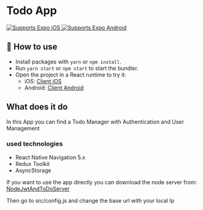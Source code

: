 # Todo App

<p>
  <!-- iOS -->
  <a href="https://itunes.apple.com/app/apple-store/id982107779">
    <img alt="Supports Expo iOS" longdesc="Supports Expo iOS" src="https://img.shields.io/badge/iOS-4630EB.svg?style=flat-square&logo=APPLE&labelColor=999999&logoColor=fff" />
  </a>
  <!-- Android -->
  <a href="https://play.google.com/store/apps/details?id=host.exp.exponent&referrer=blankexample">
    <img alt="Supports Expo Android" longdesc="Supports Expo Android" src="https://img.shields.io/badge/Android-4630EB.svg?style=flat-square&logo=ANDROID&labelColor=A4C639&logoColor=fff" />
  </a>
</p>

## 🚀 How to use

- Install packages with `yarn` or `npm install`.
- Run `yarn start` or `npm start` to start the bundler.
- Open the project in a React runtime to try it:
    - iOS: [Client iOS](https://itunes.apple.com/app/apple-store/id982107779)
    - Android: [Client Android](https://play.google.com/store/apps/details?id=host.exp.exponent&referrer=blankexample)

## What does it do

In this App you can find a Todo Manager with Authentication and User Management <br>
### used technologies <br>
- React Native Navigation 5.x
- Redux Toolkit
- AsyncStorage



If you want to use the app directly you can download the  node server from:
[NodeJwtAndToDoServer](https://github.com/gian89/NodeJwtAndToDoServer)

Then go to src/config.js and change the base url with your local Ip
